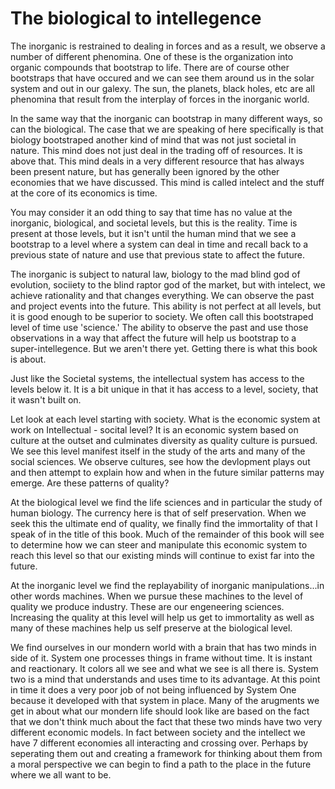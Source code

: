 # The biological to intellegence

The inorganic is restrained to dealing in forces and as a result, we observe a number of different phenomina. One of these is the organization into organic compounds that bootstrap to life.  There are of course other bootstraps that have occured and we can see them around us in the solar system and out in our galexy.  The sun, the planets, black holes, etc are all phenomina that result from the interplay of forces in the inorganic world.

In the same way that the inorganic can bootstrap in many different ways, so can the biological.  The case that we are speaking of here specifically is that biology bootstraped another kind of mind that was not just societal in nature. This mind does not just deal in the trading off of resources.  It is above that.  This mind deals in a very different resource that has always been present nature, but has generally been ignored by the other economies that we have discussed.  This mind is called intelect and the stuff at the core of its economics is time.

You may consider it an odd thing to say that time has no value at the inorganic, biological, and societal levels, but this is the reality.  Time is present at those levels, but it isn't until the human mind that we see a bootstrap to a level where a system can deal in time and recall back to a previous state of nature and use that previous state to affect the future.

The inorganic is subject to natural law, biology to the mad blind god of evolution, sociiety to the blind raptor god of the market, but with intelect, we achieve rationality and that changes everything.  We can observe the past and project events into the future.  This ability is not perfect at all levels, but it is good enough to be superior to society.  We often call this bootstraped level of time use 'science.'  The ability to observe the past and use those observations in a way that affect the future will help us bootstrap to a super-intellegence.  But we aren't there yet.  Getting there is what this book is about.

Just like the Societal systems, the intellectual system has access to the levels below it.  It is a bit unique in that it has access to a level, society, that it wasn't built on.

Let look at each level starting with society. What is the economic system at work on Intellectual - socital level?  It is an economic system based on culture at the outset and culminates diversity as quality culture is pursued.  We see this level manifest itself in the study of the arts and many of the social sciences.  We observe cultures, see how the devlopment plays out and then attempt to explain how and when in the future similar patterns may emerge.  Are these patterns of quality?

At the biological level we find the life sciences and in particular the study of human biology.  The currency here is that of self preservation.  When we seek this the ultimate end of quality, we finally find the immortality of that I speak of in the title of this book.  Much of the remainder of this book will see to determine how we can steer and manipulate this economic system to reach this level so that our existing minds will continue to exist far into the future.

At the inorganic level we find the replayability of inorganic manipulations...in other words machines.  When we pursue these machines to the level of quality we produce industry. These are our engeneering sciences.  Increasing the quality at this level will help us get to immortality as well as many of these machines help us self preserve at the biological level.

We find ourselves in our mondern world with a brain that has two minds in side of it.  System one processes things in frame without time.  It is instant and reactionary.  It colors all we see and what we see is all there is.  System two is a mind that understands and uses time to its advantage.  At this point in time it does a very poor job of not being influenced by System One because it developed with that system in place.  Many of the arugments we get in about what our mondern life should look like are based on the fact that we don't think much about the fact that these two minds have two very different economic models.  In fact between society and the intellect we have 7 different economies all interacting and crossing over. Perhaps by seperating them out and creating a framework for thinking about them from a moral perspective we can begin to find a path to the place in the future where we all want to be.
